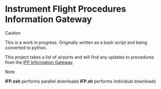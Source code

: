 # Instrument Flight Procedures Information Gateway

> [!CAUTION]
> This is a work in progress. Originally written as a bash script and being converted to python.

This project takes a list of airports and will find any updates to procedures from the [IFP Information Gateway](https://www.faa.gov/air_traffic/flight_info/aeronav/procedures/).

> [!NOTE]
> **IFP.zsh** performs parallel downloads **IFP.sh** performs individual downloads

